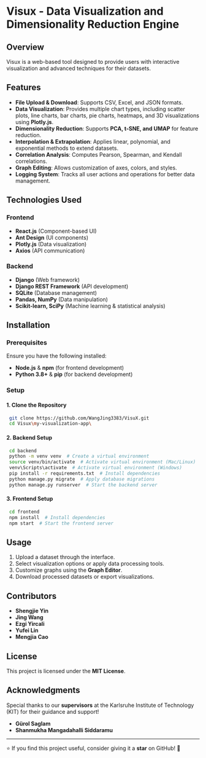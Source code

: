 # Visux - Data Visualization and Dimensionality Reduction Engine

## Overview
Visux is a web-based tool designed to provide users with interactive visualization and advanced techniques for their datasets.

## Features
- **File Upload & Download**: Supports CSV, Excel, and JSON formats.
- **Data Visualization**: Provides multiple chart types, including scatter plots, line charts, bar charts, pie charts, heatmaps, and 3D visualizations using **Plotly.js**.
- **Dimensionality Reduction**: Supports **PCA, t-SNE, and UMAP** for feature reduction.
- **Interpolation & Extrapolation**: Applies linear, polynomial, and exponential methods to extend datasets.
- **Correlation Analysis**: Computes Pearson, Spearman, and Kendall correlations.
- **Graph Editing**: Allows customization of axes, colors, and styles.
- **Logging System**: Tracks all user actions and operations for better data management.

## Technologies Used
### Frontend
- **React.js** (Component-based UI)
- **Ant Design** (UI components)
- **Plotly.js** (Data visualization)
- **Axios** (API communication)

### Backend
- **Django** (Web framework)
- **Django REST Framework** (API development)
- **SQLite** (Database management)
- **Pandas, NumPy** (Data manipulation)
- **Scikit-learn, SciPy** (Machine learning & statistical analysis)

## Installation
### Prerequisites
Ensure you have the following installed:
- **Node.js** & **npm** (for frontend development)
- **Python 3.8+** & **pip** (for backend development)

### Setup
#### 1. Clone the Repository
```sh
 git clone https://github.com/WangJing3383/VisuX.git
 cd Visux\my-visualization-app\
```
#### 2. Backend Setup
```sh
 cd backend
 python -m venv venv  # Create a virtual environment
 source venv/bin/activate  # Activate virtual environment (Mac/Linux)
 venv\Scripts\activate  # Activate virtual environment (Windows)
 pip install -r requirements.txt  # Install dependencies
 python manage.py migrate  # Apply database migrations
 python manage.py runserver  # Start the backend server
```
#### 3. Frontend Setup
```sh
 cd frontend
 npm install  # Install dependencies
 npm start  # Start the frontend server
```

## Usage
1. Upload a dataset through the interface.
2. Select visualization options or apply data processing tools.
3. Customize graphs using the **Graph Editor**.
4. Download processed datasets or export visualizations.


## Contributors
- **Shengjie Yin**  
- **Jing Wang**  
- **Ezgi Yircali**  
- **Yufei Lin**  
- **Mengjia Cao**  

## License
This project is licensed under the **MIT License**.

## Acknowledgments
Special thanks to our **supervisors** at the Karlsruhe Institute of Technology (KIT) for their guidance and support!
- **Gürol Saglam**  
- **Shanmukha Mangadahalli Siddaramu** 
---
⭐ If you find this project useful, consider giving it a **star** on GitHub! 🚀
